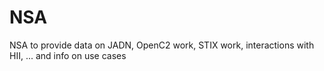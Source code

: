 # NSA

NSA to provide data on JADN, OpenC2 work, STIX work, 
interactions with HII, ...
and info on use cases
